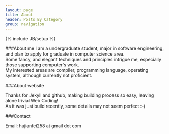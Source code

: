 ```yaml
---
layout: page
title: About
header: Posts By Category
group: navigation
---
```

{% include JB/setup %}

###About me
I am a undergraduate student, major in software engineering, and plan to apply for graduate in
computer science area.   
Some fancy, and elegant techniques and principles intrigue me, especially those supporting computer's work.  
My interested areas are compiler, programming language, operating system, although currently not proficient.

###About website

Thanks for Jekyll and github, making building process so easy, leaving alone trivial Web Coding!  
As it was just build recently, some details may not seem perfect :-(  

###Contact

Email: hujianfei258 at gmail dot com

